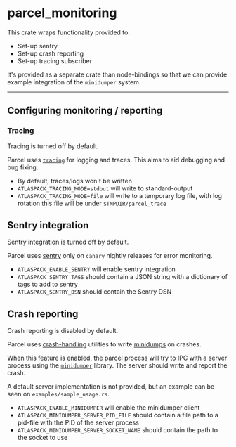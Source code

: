 # parcel_monitoring

This crate wraps functionality provided to:

- Set-up sentry
- Set-up crash reporting
- Set-up tracing subscriber

It's provided as a separate crate than node-bindings so that we can provide example integration of the `minidumper`
system.

---

## Configuring monitoring / reporting

### Tracing

Tracing is turned off by default.

Parcel uses [`tracing`](https://github.com/tokio-rs/tracing) for logging and traces. This aims to aid debugging and bug
fixing.

- By default, traces/logs won't be written
- `ATLASPACK_TRACING_MODE=stdout` will write to standard-output
- `ATLASPACK_TRACING_MODE=file` will write to a temporary log file, with log rotation this file will be under
  `$TMPDIR/parcel_trace`

## Sentry integration

Sentry integration is turned off by default.

Parcel uses [sentry](https://sentry.io/) only on `canary` nightly releases for error monitoring.

- `ATLASPACK_ENABLE_SENTRY` will enable sentry integration
- `ATLASPACK_SENTRY_TAGS` should contain a JSON string with a dictionary of tags to add to sentry
- `ATLASPACK_SENTRY_DSN` should contain the Sentry DSN

## Crash reporting

Crash reporting is disabled by default.

Parcel uses
[crash-handling](https://github.com/EmbarkStudios/crash-handling/blob/e2891a4c6a8d43374ec63d791c7e6d42ff2e6545/README.md)
utilities to write [minidumps](https://github.com/EmbarkStudios/crash-handling/tree/main/minidumper) on crashes.

When this feature is enabled, the parcel process will try to IPC with a server process using the
[`minidumper`](https://github.com/EmbarkStudios/crash-handling/tree/main/minidumper) library. The server should write
and report the crash.

A default server implementation is not provided, but an example can be seen on `examples/sample_usage.rs`.

- `ATLASPACK_ENABLE_MINIDUMPER` will enable the minidumper client
- `ATLASPACK_MINIDUMPER_SERVER_PID_FILE` should contain a file path to a pid-file with the PID of the server process
- `ATLASPACK_MINIDUMPER_SERVER_SOCKET_NAME` should contain the path to the socket to use
